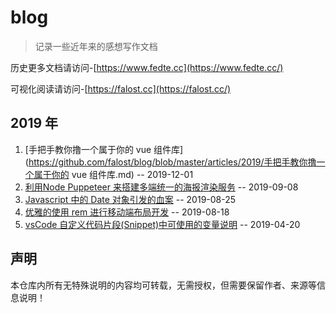 # blog

> 记录一些近年来的感想写作文档

历史更多文档请访问-[https://www.fedte.cc](https://www.fedte.cc/)

可视化阅读请访问-[https://falost.cc](https://falost.cc/)

## 2019 年

1. [手把手教你撸一个属于你的 vue 组件库](https://github.com/falost/blog/blob/master/articles/2019/手把手教你撸一个属于你的 vue 组件库.md) -- 2019-12-01
1. [利用Node Puppeteer 来搭建多端统一的海报渲染服务](https://github.com/falost/blog/blob/master/articles/2019/%E5%88%A9%E7%94%A8Node%20Puppeteer%20%E6%9D%A5%E6%90%AD%E5%BB%BA%E5%A4%9A%E7%AB%AF%E7%BB%9F%E4%B8%80%E7%9A%84%E6%B5%B7%E6%8A%A5%E6%B8%B2%E6%9F%93%E6%9C%8D%E5%8A%A1.md) -- 2019-09-08
1. [Javascript 中的 Date 对象引发的血案](https://github.com/falost/blog/blob/master/articles/2019/Javascript%20%E4%B8%AD%E7%9A%84%20Date%20%E5%AF%B9%E8%B1%A1%E5%BC%95%E5%8F%91%E7%9A%84%E8%A1%80%E6%A1%88.md) -- 2019-08-25
1. [优雅的使用 rem 进行移动端布局开发](https://github.com/falost/blog/blob/master/articles/2019/%E4%BC%98%E9%9B%85%E7%9A%84%E4%BD%BF%E7%94%A8%20rem%20%E8%BF%9B%E8%A1%8C%E7%A7%BB%E5%8A%A8%E7%AB%AF%E5%B8%83%E5%B1%80%E5%BC%80%E5%8F%91.md) -- 2019-08-18
1. [vsCode 自定义代码片段(Snippet)中可使用的变量说明](https://github.com/falost/blog/blob/master/articles/2019/vsCode%20%E8%87%AA%E5%AE%9A%E4%B9%89%E4%BB%A3%E7%A0%81%E7%89%87%E6%AE%B5(Snippet)%E4%B8%AD%E5%8F%AF%E4%BD%BF%E7%94%A8%E7%9A%84%E5%8F%98%E9%87%8F%E8%AF%B4%E6%98%8E.md) -- 2019-04-20


## 声明

本仓库内所有无特殊说明的内容均可转载，无需授权，但需要保留作者、来源等信息说明！
